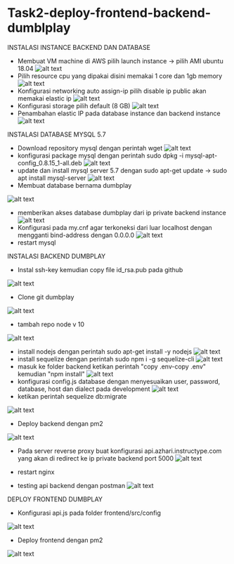 # Task2-deploy-frontend-backend-dumblplay


INSTALASI INSTANCE BACKEND DAN DATABASE
- Membuat VM machine di AWS pilih launch instance -> pilih AMI ubuntu 18.04
![alt text](https://github.com/azhari7/Task2-deploy-frontend-backend-dumblplay/blob/main/Week%202/Aws-w2-install-instance.jpg)
- Pilih resource cpu yang dipakai disini memakai 1 core dan 1gb memory
![alt text](https://github.com/azhari7/Task2-deploy-frontend-backend-dumblplay/blob/main/Week%202/Aws-w2-02-choose-cpu.jpg)
- Konfigurasi networking auto assign-ip pilih disable ip public akan memakai elastic ip
![alt text](https://github.com/azhari7/Task2-deploy-frontend-backend-dumblplay/blob/main/Week%202/Aws-w2-03-choose-IP.jpg)
- Konfigurasi storage pilih default (8 GB)
![alt text](https://github.com/azhari7/Task2-deploy-frontend-backend-dumblplay/blob/main/Week%202/Aws-w2-04-choose-storage.jpg)
- Penambahan elastic IP pada database instance dan backend instance
![alt text](https://github.com/azhari7/Task2-deploy-frontend-backend-dumblplay/blob/main/Week%202/Aws-w2-05-elasticIP.jpg)


INSTALASI DATABASE MYSQL 5.7
- Download repository mysql dengan perintah wget 
![alt text](https://github.com/azhari7/Task2-deploy-frontend-backend-dumblplay/blob/main/Week%202/Aws-w2-06-install-database.jpg)
- konfigurasi package mysql dengan perintah sudo dpkg -i mysql-apt-config_0.8.15_1-all.deb
![alt text](https://github.com/azhari7/Task2-deploy-frontend-backend-dumblplay/blob/main/Week%202/Aws-w2-07-versi-database.jpg)
- update dan install mysql server 5.7 dengan sudo apt-get update -> sudo apt install mysql-server
![alt text](https://github.com/azhari7/Task2-deploy-frontend-backend-dumblplay/blob/main/Week%202/Aws-w2-08-install-database.jpg)
- Membuat database bernama dumbplay

![alt text](https://github.com/azhari7/Task2-deploy-frontend-backend-dumblplay/blob/main/Week%202/Aws-w2-09-create-databse.jpg)
- memberikan akses database dumbplay dari ip private backend instance
![alt text](https://github.com/azhari7/Task2-deploy-frontend-backend-dumblplay/blob/main/Week%202/Aws-w2-18-mysqlconfig.jpg)
- Konfigurasi pada my.cnf agar terkoneksi dari luar localhost dengan mengganti bind-address dengan 0.0.0.0
![alt text](https://github.com/azhari7/Task2-deploy-frontend-backend-dumblplay/blob/main/Week%202/Aws-w2-17-ipconfigbind.jpg)
- restart mysql 




INSTALASI BACKEND DUMBPLAY
- Instal ssh-key kemudian copy file id_rsa.pub pada github

![alt text](https://github.com/azhari7/Task2-deploy-frontend-backend-dumblplay/blob/main/Week%202/Aws-w2-10-sshkey.jpg)
- Clone git dumbplay 

![alt text](https://github.com/azhari7/Task2-deploy-frontend-backend-dumblplay/blob/main/Week%202/Aws-w2-11-gitclone.jpg)
- tambah repo node v 10 

![alt text](https://github.com/azhari7/Task2-deploy-frontend-backend-dumblplay/blob/main/Week%202/Aws-w2-12-add%20repo%20node.jpg)
- install nodejs dengan perintah sudo apt-get install -y nodejs
![alt text](https://github.com/azhari7/Task2-deploy-frontend-backend-dumblplay/blob/main/Week%202/Aws-w2-13-install%20node.jpg)
- install sequelize dengan perintah sudo npm i -g sequelize-cli
![alt text](https://github.com/azhari7/Task2-deploy-frontend-backend-dumblplay/blob/main/Week%202/Aws-w2-14-install%20sequelize.jpg)
- masuk ke folder backend ketikan perintah "copy .env-copy .env" kemudian "npm install"
![alt text](https://github.com/azhari7/Task2-deploy-frontend-backend-dumblplay/blob/main/Week%202/Aws-w2-15-cp%20env%26npm%20install.jpg)
- konfigurasi config.js database dengan menyesuaikan user, password, database, host dan dialect pada development
![alt text](https://github.com/azhari7/Task2-deploy-frontend-backend-dumblplay/blob/main/Week%202/Aws-w2-16-config.jsdb.jpg)
- ketikan perintah sequelize db:migrate

![alt text](https://github.com/azhari7/Task2-deploy-frontend-backend-dumblplay/blob/main/Week%202/Aws-w2-19-dbmigrate.jpg)
- Deploy backend dengan pm2

![alt text](https://github.com/azhari7/Task2-deploy-frontend-backend-dumblplay/blob/main/Week%202/Aws-w2-21-pm2%20exe.jpg)
- Pada server reverse proxy buat konfigurasi api.azhari.instructype.com yang akan di redirect ke ip private backend port 5000
![alt text](https://github.com/azhari7/Task2-deploy-frontend-backend-dumblplay/blob/main/Week%202/Aws-w2-25-proxybackend.jpg)
- restart nginx

- testing api backend dengan postman
![alt text](https://github.com/azhari7/Task2-deploy-frontend-backend-dumblplay/blob/main/Week%202/Aws-w2-26-testing%20api.jpg)


DEPLOY FRONTEND DUMBPLAY
- Konfigurasi api.js pada folder frontend/src/config

![alt text](https://github.com/azhari7/Task2-deploy-frontend-backend-dumblplay/blob/main/Week%202/Aws-w2-23-frontentobackend.jpg)
- Deploy frontend dengan pm2

![alt text](https://github.com/azhari7/Task2-deploy-frontend-backend-dumblplay/blob/main/Week%202/Aws-w2-24-frontenddeploy.jpg)

